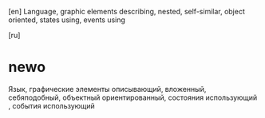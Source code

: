 [en]
Language, graphic elements describing, nested, self-similar, object oriented, states using, events using

[ru]
# newo
Язык, графические элементы описывающий, вложенный, себяподобный, объектный ориентированный, состояния использующий  , события использующий 

